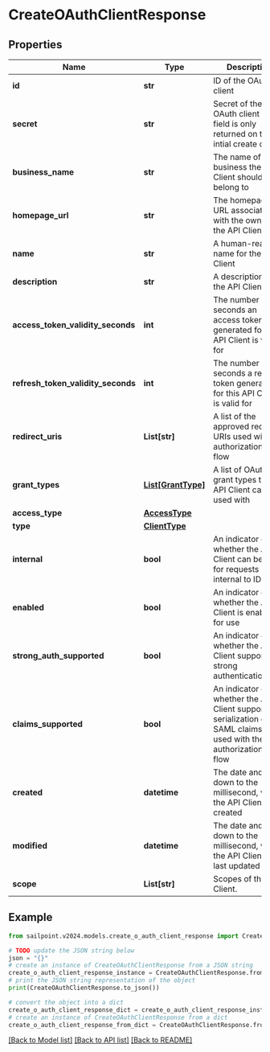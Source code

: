 # CreateOAuthClientResponse


## Properties

Name | Type | Description | Notes
------------ | ------------- | ------------- | -------------
**id** | **str** | ID of the OAuth client | 
**secret** | **str** | Secret of the OAuth client (This field is only returned on the intial create call.) | 
**business_name** | **str** | The name of the business the API Client should belong to | 
**homepage_url** | **str** | The homepage URL associated with the owner of the API Client | 
**name** | **str** | A human-readable name for the API Client | 
**description** | **str** | A description of the API Client | 
**access_token_validity_seconds** | **int** | The number of seconds an access token generated for this API Client is valid for | 
**refresh_token_validity_seconds** | **int** | The number of seconds a refresh token generated for this API Client is valid for | 
**redirect_uris** | **List[str]** | A list of the approved redirect URIs used with the authorization_code flow | 
**grant_types** | [**List[GrantType]**](GrantType.md) | A list of OAuth 2.0 grant types this API Client can be used with | 
**access_type** | [**AccessType**](AccessType.md) |  | 
**type** | [**ClientType**](ClientType.md) |  | 
**internal** | **bool** | An indicator of whether the API Client can be used for requests internal to IDN | 
**enabled** | **bool** | An indicator of whether the API Client is enabled for use | 
**strong_auth_supported** | **bool** | An indicator of whether the API Client supports strong authentication | 
**claims_supported** | **bool** | An indicator of whether the API Client supports the serialization of SAML claims when used with the authorization_code flow | 
**created** | **datetime** | The date and time, down to the millisecond, when the API Client was created | 
**modified** | **datetime** | The date and time, down to the millisecond, when the API Client was last updated | 
**scope** | **List[str]** | Scopes of the API Client. | 

## Example

```python
from sailpoint.v2024.models.create_o_auth_client_response import CreateOAuthClientResponse

# TODO update the JSON string below
json = "{}"
# create an instance of CreateOAuthClientResponse from a JSON string
create_o_auth_client_response_instance = CreateOAuthClientResponse.from_json(json)
# print the JSON string representation of the object
print(CreateOAuthClientResponse.to_json())

# convert the object into a dict
create_o_auth_client_response_dict = create_o_auth_client_response_instance.to_dict()
# create an instance of CreateOAuthClientResponse from a dict
create_o_auth_client_response_from_dict = CreateOAuthClientResponse.from_dict(create_o_auth_client_response_dict)
```
[[Back to Model list]](../README.md#documentation-for-models) [[Back to API list]](../README.md#documentation-for-api-endpoints) [[Back to README]](../README.md)


